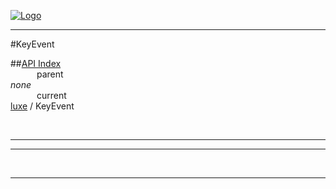 
[![Logo](../../images/logo.png)](../../index.html)

---

#KeyEvent


##[API Index](../../api/index.html#luxe)   
&emsp;&emsp;&emsp;parent    
_none_   
&emsp;&emsp;&emsp;current    
[luxe](./) / KeyEvent

<br/>

---




---



&nbsp;
&nbsp;
&nbsp;

---  


&nbsp;   
&nbsp;   